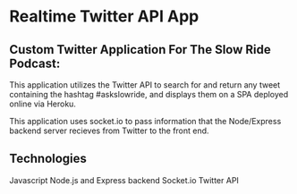 # Realtime Twitter API App

## Custom Twitter Application For The Slow Ride Podcast:

This application utilizes the Twitter API to search for and return any tweet containing the hashtag #askslowride, and displays them on a SPA deployed online via Heroku.

This application uses socket.io to pass information that the Node/Express backend server recieves from Twitter to the front end.

## Technologies

Javascript
Node.js and Express backend
Socket.io
Twitter API
